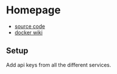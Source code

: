 # Homepage

- [source code](https://github.com/benphelps/homepage)
- [docker wiki](https://gethomepage.dev/en/installation/docker/)

## Setup

Add api keys from all the different services.

